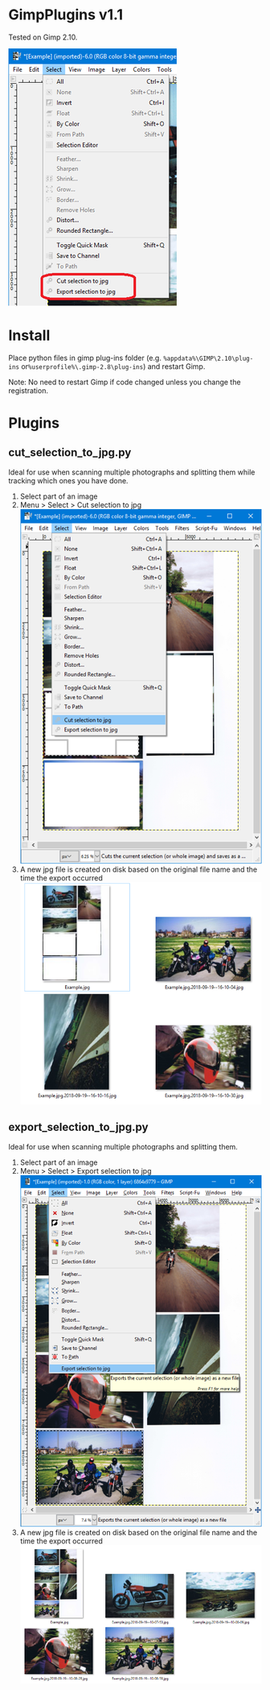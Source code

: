 # GimpPlugins v1.1
Tested on Gimp 2.10.

![Menu](doc/menu.png "Menu")

# Install

 Place python files in gimp plug-ins folder (e.g. `%appdata%\GIMP\2.10\plug-ins` or`%userprofile%\.gimp-2.8\plug-ins`) and restart Gimp.

 Note: No need to restart Gimp if code changed unless you change the registration.

 # Plugins

 ## cut_selection_to_jpg.py  

 Ideal for use when scanning multiple photographs and splitting them while tracking which ones you have done.

 1. Select part of an image
 2. Menu > Select > Cut selection to jpg  
![screenshot](doc/cut_selection_to_jpg-screenshot.png "screenshot")
 3. A new jpg file is created on disk based on the original file name and the time the export occurred  
 ![Files on disk](doc/cut_selection_to_jpg-screenshot-output.png "Files on disk")

 ## export_selection_to_jpg.py  

 Ideal for use when scanning multiple photographs and splitting them.

 1. Select part of an image
 2. Menu > Select > Export selection to jpg  
![screenshot](doc/export_selection_to_jpg-screenshot.png "screenshot")
 3. A new jpg file is created on disk based on the original file name and the time the export occurred  
 ![Files on disk](doc/export_selection_to_jpg-output.png "Files on disk")

